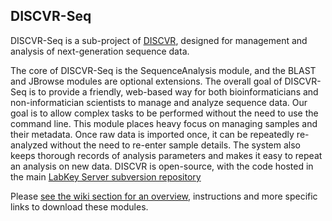 ## DISCVR-Seq
DISCVR-Seq is a sub-project of [DISCVR](https://github.com/bbimber/discvr), designed for management and analysis of next-generation sequence data.

The core of DISCVR-Seq is the SequenceAnalysis module, and the BLAST and JBrowse modules are optional extensions. The overall goal of DISCVR-Seq is to provide a friendly, web-based way for both bioinformaticians and non-informatician scientists to manage and analyze sequence data. Our goal is to allow complex tasks to be performed without the need to use the command line. This module places heavy focus on managing samples and their metadata. Once raw data is imported once, it can be repeatedly re-analyzed without the need to re-enter sample details. The system also keeps thorough records of analysis parameters and makes it easy to repeat an analysis on new data.  DISCVR is open-source, with the code hosted in the main [LabKey Server subversion repository](https://www.labkey.org/wiki/home/Documentation/page.view?name=svn)

Please [see the wiki section for an overview](https://github.com/bbimber/discvr-seq/wiki), instructions and more specific links to download these modules.
